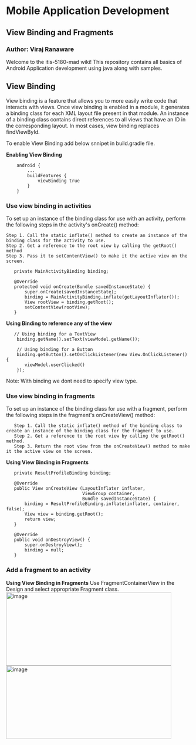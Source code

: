 # Mobile Application Development
## View Binding and Fragments
### Author: Viraj Ranaware

Welcome to the itis-5180-mad wiki! This repository contains all basics of Android Application development using java along with samples. 
## View Binding
View binding is a feature that allows you to more easily write code that interacts with views. Once view binding is enabled in a module, it generates a binding class for each XML layout file present in that module. An instance of a binding class contains direct references to all views that have an ID in the corresponding layout.
In most cases, view binding replaces findViewById.

To enable View Binding add below snnipet in build.gradle file.

**Enabling View Binding**
```
    android {
        ...
        buildFeatures {
            viewBinding true
        }
    }
```

### Use view binding in activities
To set up an instance of the binding class for use with an activity, perform the following steps in the activity's onCreate() method:

    Step 1. Call the static inflate() method to create an instance of the binding class for the activity to use.
    Step 2. Get a reference to the root view by calling the getRoot() method
    Step 3. Pass it to setContentView() to make it the active view on the screen.
 
 ```
    private MainActivityBinding binding;

    @Override
    protected void onCreate(Bundle savedInstanceState) {
        super.onCreate(savedInstanceState);
        binding = MainActivityBinding.inflate(getLayoutInflater());
        View rootView = binding.getRoot();
        setContentView(rootView);
    }
 ```
**Using Binding to reference any of the view**
 ```
    // Using binding for a TextView
     binding.getName().setText(viewModel.getName());
     
     // Using binding for a Button
     binding.getButton().setOnClickListener(new View.OnClickListener() {
        viewModel.userClicked()
     });
 ```

Note: With binding we dont need to specify view type.

### Use view binding in fragments
To set up an instance of the binding class for use with a fragment, perform the following steps in the fragment's onCreateView() method:
 ```
    Step 1. Call the static inflate() method of the binding class to create an instance of the binding class for the fragment to use.
    Step 2. Get a reference to the root view by calling the getRoot() method.
    Step 3. Return the root view from the onCreateView() method to make it the active view on the screen.
 ```
 
**Using View Binding in Fragments**
 ```
    private ResultProfileBinding binding;

    @Override
    public View onCreateView (LayoutInflater inflater,
                              ViewGroup container,
                              Bundle savedInstanceState) {
        binding = ResultProfileBinding.inflate(inflater, container, false);
        View view = binding.getRoot();
        return view;
    }

    @Override
    public void onDestroyView() {
        super.onDestroyView();
        binding = null;
    }
 ```
 ### Add a fragment to an activity
 **Using View Binding in Fragments**
Use FragmentContainerView in the Design and select appropriate Fragment class.
<img width="450" height="200" alt="image" src="https://user-images.githubusercontent.com/112779376/217070607-a7077ea0-c7c8-4cbd-b753-e83b7a0ac943.png"> <img width="450" height="200" alt="image" src="https://user-images.githubusercontent.com/112779376/217070729-1e8070ac-399d-4125-ad29-79b2545114f7.png">


